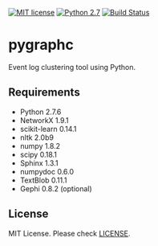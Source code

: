 [![MIT license](http://img.shields.io/badge/license-MIT-brightgreen.svg)](http://opensource.org/licenses/MIT)
[![Python 2.7](https://img.shields.io/badge/python-2.7-blue.svg)](https://www.python.org)
[![Build Status](https://travis-ci.org/studiawan/pygraphc.svg?branch=master)](https://travis-ci.org/studiawan/pygraphc)
# pygraphc
Event log clustering tool using Python.

## Requirements
* Python 2.7.6
* NetworkX 1.9.1
* scikit-learn 0.14.1
* nltk 2.0b9
* numpy 1.8.2
* scipy 0.18.1
* Sphinx 1.3.1
* numpydoc 0.6.0
* TextBlob 0.11.1
* Gephi 0.8.2 (optional)

## License
MIT License. Please check [LICENSE](https://github.com/studiawan/pygraphc/blob/master/LICENSE).
